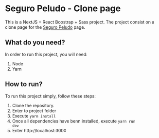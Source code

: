 # Seguro Peludo - Clone page
This is a NextJS + React Boostrap + Sass project. The project consist on a clone page for the [Seguro Peludo](https://www.seguropeludo.com.co/) page.

## What do you need?

In order to run this project, you will need:

1. Node
2. Yarn

## How to run?

To run this project simply, follow these steps:

1. Clone the repository.
2. Enter to project folder
3. Execute <code>yarn install</code>
4. Once all dependencies have benn installed, execute <code>yarn run dev</code>
5. Enter http://localhost:3000